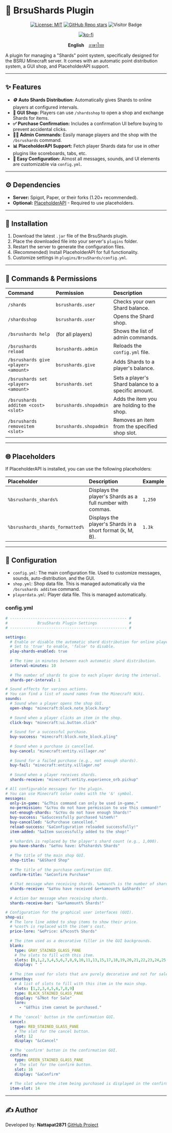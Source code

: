 # 💎 BrsuShards Plugin

<div align="center">

[![License: MIT](https://img.shields.io/badge/License-MIT-yellow.svg)](https://opensource.org/licenses/MIT)
[![GitHub Repo stars](https://img.shields.io/github/stars/Nattapat2871/BsruShards?style=flat-square)](https://github.com/Nattapat2871/BsruShards/stargazers)
![Visitor Badge](https://api.visitorbadge.io/api/VisitorHit?user=Nattapat2871&repo=BsruShards&countColor=%237B1E7A&style=flat-square)

[![ko-fi](https://ko-fi.com/img/githubbutton_sm.svg)](https://ko-fi.com/Nattapat2871)

</div>

<p align= "center">
        <b>English</b>　<a href="/README_TH.md">ภาษาไทย</a>

A plugin for managing a "Shards" point system, specifically designed for the BSRU Minecraft server. It comes with an automatic point distribution system, a GUI shop, and PlaceholderAPI support.

---

## ✨ Features

* **🪙 Auto Shards Distribution:** Automatically gives Shards to online players at configured intervals.
* **🛒 GUI Shop:** Players can use `/shardsshop` to open a shop and exchange Shards for items.
* **✅ Purchase Confirmation:** Includes a confirmation UI before buying to prevent accidental clicks.
* **👨‍💻 Admin Commands:** Easily manage players and the shop with the `/bsrushards` command.
* **📊 PlaceholderAPI Support:** Fetch player Shards data for use in other plugins like scoreboards, tabs, etc.
* **🔧 Easy Configuration:** Almost all messages, sounds, and UI elements are customizable via `config.yml`.

---

## ⚙️ Dependencies

* **Server:** Spigot, Paper, or their forks (1.20+ recommended).
* **Optional:** [PlaceholderAPI](https://www.spigotmc.org/resources/placeholderapi.6245/) - Required to use placeholders.

---

## 🚀 Installation

1.  Download the latest `.jar` file of the BrsuShards plugin.
2.  Place the downloaded file into your server's `plugins` folder.
3.  Restart the server to generate the configuration files.
4.  (Recommended) Install PlaceholderAPI for full functionality.
5.  Customize settings in `plugins/BrsuShards/config.yml`.

---

## 📝 Commands & Permissions

| Command | Permission | Description |
| :--- | :--- | :--- |
| `/shards` | `bsrushards.user` | Checks your own Shard balance. |
| `/shardsshop` | `bsrushards.user` | Opens the Shard shop. |
| `/bsrushards help` | (for all players) | Shows the list of admin commands. |
| `/bsrushards reload` | `bsrushards.admin` | Reloads the `config.yml` file. |
| `/bsrushards give <player> <amount>`| `bsrushards.give` | Adds Shards to a player's balance. |
| `/bsrushards set <player> <amount>` | `bsrushards.set` | Sets a player's Shard balance to a specific amount. |
| `/bsrushards additem <cost> <slot>` | `bsrushards.shopadmin` | Adds the item you are holding to the shop. |
| `/bsrushards removeitem <slot>` | `bsrushards.shopadmin` | Removes an item from the specified shop slot. |


---

## 🌐 Placeholders

If PlaceholderAPI is installed, you can use the following placeholders:

| Placeholder | Description | Example |
| :--- | :--- | :--- |
| `%bsrushards_shards%` | Displays the player's Shards as a full number with commas. | `1,250` |
| `%bsrushards_shards_formatted%` | Displays the player's Shards in a short format (k, M, B). | `1.3k` |

---

## 🔧 Configuration

* `config.yml`: The main configuration file. Used to customize messages, sounds, auto-distribution, and the GUI.
* `shop.yml`: Shop data file. This is managed automatically via the `/bsrushards additem` command.
* `playerdata.yml`: Player data file. This is managed automatically.

### config.yml 
```yaml
# --------------------------------------------------- #
#             BrsuShards Plugin Settings              #
# --------------------------------------------------- #

settings:
  # Enable or disable the automatic shard distribution for online players.
  # Set to 'true' to enable, 'false' to disable.
  play-shards-enabled: true
  
  # The time in minutes between each automatic shard distribution.
  interval-minutes: 10
  
  # The number of shards to give to each player during the interval.
  shards-per-interval: 1

# Sound effects for various actions.
# You can find a list of sound names from the Minecraft Wiki.
sounds:
  # Sound when a player opens the shop GUI.
  open-shop: "minecraft:block.note_block.harp"
  
  # Sound when a player clicks an item in the shop.
  click-buy: "minecraft:ui.button.click"
  
  # Sound for a successful purchase.
  buy-success: "minecraft:block.note_block.pling"
  
  # Sound when a purchase is cancelled.
  buy-cancel: "minecraft:entity.villager.no"
  
  # Sound for a failed purchase (e.g., not enough shards).
  buy-fail: "minecraft:entity.villager.no"
  
  # Sound when a player receives shards.
  shards-receive: "minecraft:entity.experience_orb.pickup"

# All configurable messages for the plugin.
# You can use Minecraft color codes with the '&' symbol.
messages:
  only-in-game: "&cThis command can only be used in-game."
  no-permission: "&cYou do not have permission to use this command!"
  not-enough-shards: "&cYou do not have enough Shards!"
  buy-success: "&aSuccessfully purchased %item%!"
  buy-cancelled: "&cPurchase cancelled."
  reload-success: "&aConfiguration reloaded successfully!"
  item-added: "&aItem successfully added to the shop!"
  
  # %shards% is replaced by the player's shard count (e.g., 1,000).
  you-have-shards: "&eYou have: &f%shards% Shards"
  
  # The title of the main shop GUI.
  shop-title: "&6Shard Shop"
  
  # The title of the purchase confirmation GUI.
  confirm-title: "&eConfirm Purchase"
  
  # Chat message when receiving shards. %amount% is the number of shards received.
  shards-receive: "&aYou have received &e+%amount% &aShards!"
  
  # Action bar message when receiving shards.
  shards-receive-bar: "&a+%amount% Shards!"

# Configuration for the graphical user interfaces (GUI).
shop-ui:
  # The lore line added to shop items to show their price.
  # %cost% is replaced with the item's cost.
  price-lore: "&ePrice: &f%cost% Shards"
  
  # The item used as a decorative filler in the GUI backgrounds.
  blank:
    type: GRAY_STAINED_GLASS_PANE
    # The slots to fill with this item.
    slots: [0,1,2,3,4,5,6,7,8,9,10,11,13,15,17,18,19,20,21,22,23,24,25,26]
    display: " "
    
  # The item used for slots that are purely decorative and not for sale.
  cannotbuy:
    # A list of slots to fill with this item in the main shop.
    slots: [1,2,3,4,5,6,7,8,9]
    type: BLACK_STAINED_GLASS_PANE
    display: "&7Not for Sale"
    lore:
      - "&8This item cannot be purchased."
      
  # The 'cancel' button in the confirmation GUI.
  cancel:
    type: RED_STAINED_GLASS_PANE
    # The slot for the cancel button.
    slot: 12
    display: "&cCancel"
    
  # The 'confirm' button in the confirmation GUI.
  confirm:
    type: GREEN_STAINED_GLASS_PANE
    # The slot for the confirm button.
    slot: 16
    display: "&aConfirm"
    
  # The slot where the item being purchased is displayed in the confirmation GUI.
  item-slot: 14 
  ```

---

## ✍️ Author

Developed by: **Nattapat2871**
[GitHub Project](https://github.com/nattapat2871/bsrushards)